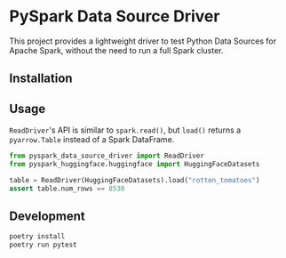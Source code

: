 # PySpark Data Source Driver

This project provides a lightweight driver to test Python Data Sources for Apache Spark, without the need to run a full Spark cluster.

## Installation

## Usage

`ReadDriver`'s API is similar to `spark.read()`, but `load()` returns a `pyarrow.Table` instead of a Spark DataFrame.

```python
from pyspark_data_source_driver import ReadDriver
from pyspark_huggingface.huggingface import HuggingFaceDatasets

table = ReadDriver(HuggingFaceDatasets).load("rotten_tomatoes")
assert table.num_rows == 8530
```

## Development

```bash
poetry install
poetry run pytest
```
